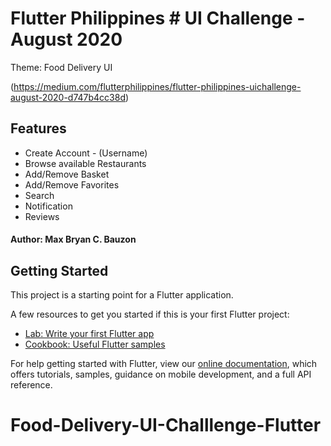 # Flutter Philippines # UI Challenge - August 2020

Theme: Food Delivery UI

(https://medium.com/flutterphilippines/flutter-philippines-uichallenge-august-2020-d747b4cc38d)

## Features
- Create Account - (Username)
- Browse available Restaurants
- Add/Remove Basket
- Add/Remove Favorites
- Search
- Notification  
- Reviews


#### Author: Max Bryan C. Bauzon

## Getting Started

This project is a starting point for a Flutter application.

A few resources to get you started if this is your first Flutter project:

- [Lab: Write your first Flutter app](https://flutter.dev/docs/get-started/codelab)
- [Cookbook: Useful Flutter samples](https://flutter.dev/docs/cookbook)

For help getting started with Flutter, view our
[online documentation](https://flutter.dev/docs), which offers tutorials,
samples, guidance on mobile development, and a full API reference.
# Food-Delivery-UI-Challlenge-Flutter
